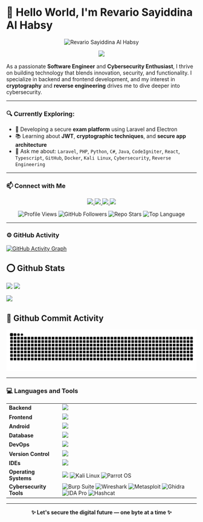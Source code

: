# 👋 Hello World, I'm Revario Sayiddina Al Habsy

<p align="center">
  <img src="https://media.giphy.com/media/v1.Y2lkPTc5MGI3NjExdDEzNG9sdGt4NGxtNXY5M2xxaHNrM295bTdmNW13dWJ1Z202cjNvNCZlcD12MV9naWZzX3NlYXJjaCZjdD1n/8hmCdMaXUewzcroADq/giphy.gif" 
       alt="Revario Sayiddina Al Habsy" 
       width="300" />
</p>


<p align="center">
  <img src="https://readme-typing-svg.herokuapp.com?color=ffff&size=24&center=true&vCenter=true&width=600&lines=Software+Engineer+%26+Cybersecurity+Enthusiast;Frontend+Developer+with+CySec+Focus;Cryptography+and+Reverse+Engineering+Lover" />
</p>

As a passionate **Software Engineer** and **Cybersecurity Enthusiast**, I thrive on building technology that blends innovation, security, and functionality. I specialize in backend and frontend development, and my interest in **cryptography** and **reverse engineering** drives me to dive deeper into cybersecurity.

---

### 🔍 Currently Exploring:
- 🚧 Developing a secure **exam platform** using Laravel and Electron  
- 📚 Learning about **JWT**, **cryptographic techniques**, and **secure app architecture**  
- 💬 Ask me about: `Laravel`, `PHP`, `Python`, `C#`, `Java`, `CodeIgniter`, `React`, `Typescript`, `GitHub`, `Docker`, `Kali Linux`, `Cybersecurity`, `Reverse Engineering`

---



### 📫 Connect with Me

<p align="center"> <a href="https://www.linkedin.com/in/revario/" target="_blank"> <img src="https://img.shields.io/badge/-LinkedIn-0A66C2?style=for-the-badge&logo=linkedin&logoColor=white" /> </a> <a href="https://instagram.com/namakamu" target="_blank"> <img src="https://img.shields.io/badge/-Instagram-E4405F?style=for-the-badge&logo=instagram&logoColor=white" /> </a> <a href="https://www.tiktok.com/@namakamu" target="_blank"> <img src="https://img.shields.io/badge/-TikTok-000000?style=for-the-badge&logo=tiktok&logoColor=white" /> </a> <a href="https://x.com/namakamu" target="_blank"> <img src="https://img.shields.io/badge/-X-000000?style=for-the-badge&logo=x&logoColor=white" /> </a> </p>

<p align="center"> <!-- Profile views --> <img src="https://komarev.com/ghpvc/?username=Revari027&label=Profile%20Views&color=4c5e9e&style=flat-square" alt="Profile Views" /> <!-- Followers --> <img src="https://img.shields.io/github/followers/Revari027?label=Followers&style=flat-square&color=4c5e9e" alt="GitHub Followers" /> <!-- Repo stars (contoh: subdomain-finder) --> <img src="https://img.shields.io/github/stars/Revari027/subdomain-finder?label=Repo%20Stars&style=flat-square&color=4c5e9e" alt="Repo Stars" /> <!-- Top language (contoh: subdomain-finder) --> <img src="https://img.shields.io/github/languages/top/Revari027/subdomain-finder?label=Top%20Language&style=flat-square&color=4c5e9e" alt="Top Language" /> </p>



---

### ⚙️ GitHub Activity

[![GitHub Activity Graph](https://github-readme-activity-graph.vercel.app/graph?username=Revari027&bg_color=1e1e1e&color=58a6ff&line=4c5e9e&point=ffffff&area=true&hide_border=true)](https://github.com/Revari027)

## ⭕ Github Stats
<div>
  <img height="180em" src="https://github-readme-stats.vercel.app/api?username=Revari027&show_icons=true&theme=tokyonight&hide_border=true" />
  <img height="180em" src="https://github-readme-stats.vercel.app/api/top-langs/?username=Revari027&layout=compact&theme=tokyonight&hide_border=true" />
</div>

<p>
  <img src="https://github-readme-streak-stats.herokuapp.com/?user=Revari027&theme=tokyonight&hide_border=true" />
</p>

## 💫 Github Commit Activity
<div align="center">
  <img src="https://raw.githubusercontent.com/Revari027/Revari027/output/snake.svg" alt="Snake animation" />
</div>


---

### 💻 Languages and Tools

<table>
  <tr>
    <td><b>Backend</b></td>
    <td><img src="https://skillicons.dev/icons?i=laravel,php,python,cs,java,codeigniter" height="40"/></td>
  </tr>
  <tr>
    <td><b>Frontend</b></td>
    <td><img src="https://skillicons.dev/icons?i=react,ts,js,html,css" height="40"/></td>
  </tr>
  <tr>
    <td><b>Android</b></td>
    <td><img src="https://skillicons.dev/icons?i=java,kotlin,compose" height="40"/></td>
  </tr>
  <tr>
    <td><b>Database</b></td>
    <td><img src="https://skillicons.dev/icons?i=mysql,postgresql" height="40"/></td>
  </tr>
  <tr>
    <td><b>DevOps</b></td>
    <td><img src="https://skillicons.dev/icons?i=docker" height="40"/></td>
  </tr>
  <tr>
    <td><b>Version Control</b></td>
    <td><img src="https://skillicons.dev/icons?i=git,github" height="40"/></td>
  </tr>
  <tr>
    <td><b>IDEs</b></td>
    <td><img src="https://skillicons.dev/icons?i=vscode,visualstudio,pycharm,sublime" height="40"/></td>
  </tr>
  <tr>
    <td><b>Operating Systems</b></td>
    <td><img src="https://skillicons.dev/icons?i=windows,ubuntu" height="40"/> <img src="https://cdn.simpleicons.org/kalilinux/white" height="40" title="Kali Linux"/> <img src="https://cdn.simpleicons.org/parrotsecurity/green" height="40" title="Parrot OS"/></td>
  </tr>
  <tr>
    <td><b>Cybersecurity Tools</b></td>
    <td>
      <img src="https://cdn.simpleicons.org/burpsuite/orange" height="40" title="Burp Suite"/>
      <img src="https://cdn.simpleicons.org/wireshark/blue" height="40" title="Wireshark"/>
      <img src="https://cdn.simpleicons.org/metasploit/blue" height="40" title="Metasploit"/>
      <img src="https://cdn.simpleicons.org/ghidra/red" height="40" title="Ghidra"/>
      <img src="https://cdn.simpleicons.org/ida-pro/yellow" height="40" title="IDA Pro"/>
      <img src="https://cdn.simpleicons.org/hashcat/gray" height="40" title="Hashcat"/>
    </td>
  </tr>
</table>

---

<p align="center"><strong>✨ Let's secure the digital future — one byte at a time ✨</strong></p>
